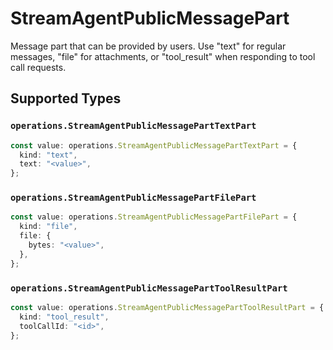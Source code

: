 # StreamAgentPublicMessagePart

Message part that can be provided by users. Use "text" for regular messages, "file" for attachments, or "tool_result" when responding to tool call requests.


## Supported Types

### `operations.StreamAgentPublicMessagePartTextPart`

```typescript
const value: operations.StreamAgentPublicMessagePartTextPart = {
  kind: "text",
  text: "<value>",
};
```

### `operations.StreamAgentPublicMessagePartFilePart`

```typescript
const value: operations.StreamAgentPublicMessagePartFilePart = {
  kind: "file",
  file: {
    bytes: "<value>",
  },
};
```

### `operations.StreamAgentPublicMessagePartToolResultPart`

```typescript
const value: operations.StreamAgentPublicMessagePartToolResultPart = {
  kind: "tool_result",
  toolCallId: "<id>",
};
```

